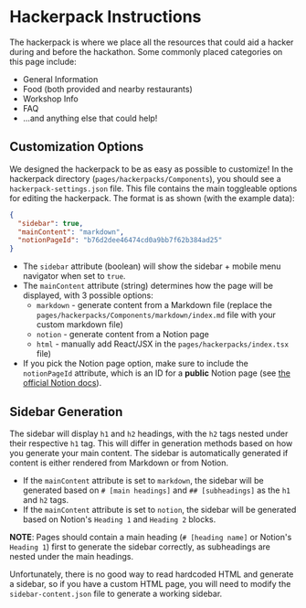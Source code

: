 # Hackerpack Instructions

The hackerpack is where we place all the resources that could aid a hacker during and before the hackathon. Some commonly placed categories on this page include:

- General Information
- Food (both provided and nearby restaurants)
- Workshop Info
- FAQ
- ...and anything else that could help!

## Customization Options

We designed the hackerpack to be as easy as possible to customize! In the hackerpack directory (`pages/hackerpacks/Components`), you should see a `hackerpack-settings.json` file. This file contains the main toggleable options for editing the hackerpack. The format is as shown (with the example data):

```json
{
  "sidebar": true,
  "mainContent": "markdown",
  "notionPageId": "b76d2dee46474cd0a9bb7f62b384ad25"
}
```

- The `sidebar` attribute (boolean) will show the sidebar + mobile menu navigator when set to `true`. 
- The `mainContent` attribute (string) determines how the page will be displayed, with 3 possible options:
    - `markdown` - generate content from a Markdown file (replace the `pages/hackerpacks/Components/markdown/index.md` file with your custom markdown file)
    - `notion` - generate content from a Notion page
    - `html` - manually add React/JSX in the `pages/hackerpacks/index.tsx` file)
- If you pick the Notion page option, make sure to include the `notionPageId` attribute, which is an ID for a **public** Notion page (see [the official Notion docs](https://developers.notion.com/docs/working-with-page-content#creating-a-page-with-content)).

## Sidebar Generation

The sidebar will display `h1` and `h2` headings, with the `h2` tags nested under their respective `h1` tag. This will differ in generation methods based on how you generate your main content. The sidebar is automatically generated if content is either rendered from Markdown or from Notion.

* If the `mainContent` attribute is set to `markdown`, the sidebar will be generated based on `# [main headings]` and `## [subheadings]` as the `h1` and `h2` tags.
* If the `mainContent` attribute is set to `notion`, the sidebar will be generated based on Notion's `Heading 1` and `Heading 2` blocks.

**NOTE**: Pages should contain a main heading (`# [heading name]` or Notion's `Heading 1`) first to generate the sidebar correctly, as subheadings are nested under the main headings.

Unfortunately, there is no good way to read hardcoded HTML and generate a sidebar, so if you have a custom HTML page, you will need to modify the `sidebar-content.json` file to generate a working sidebar.
